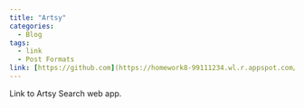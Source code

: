```yaml
---
title: "Artsy"
categories:
  - Blog
tags:
  - link
  - Post Formats
link: [https://github.com](https://homework8-99111234.wl.r.appspot.com/)
---
```


Link to Artsy Search web app. 
